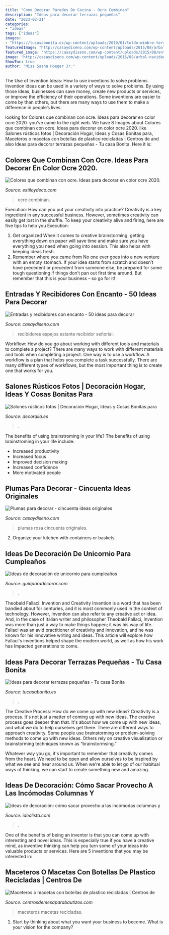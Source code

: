 ```yaml
---
title: "Como Decorar Paredes De Cocina - Ocre Combinan"
description: "Ideas para decorar terrazas pequeñas"
date: "2023-02-21"
categories:
- "ideas"
tags: ["ideas"]
images:
- "https://tucasabonita.es/wp-content/uploads/2019/01/toldo-mimbre-terraza-pequena.jpg"
featuredImage: "http://casaydiseno.com/wp-content/uploads/2015/08/arbol-navidad-plumas-´rosa.jpg"
featured_image: "https://casaydiseno.com/wp-content/uploads/2015/08/entrada-estante-espejo-pared.jpg"
image: "http://casaydiseno.com/wp-content/uploads/2015/08/arbol-navidad-plumas-´rosa.jpg"
ShowToc: true
author: "Miss Sasha Hoeger Jr."
---
```



The Use of Invention Ideas: How to use inventions to solve problems.
Invention ideas can be used in a variety of ways to solve problems. By using those ideas, businesses can save money, create new products or services, or improve the efficiency of their operations. Some inventions are easier to come by than others, but there are many ways to use them to make a difference in people’s lives.

	

		
looking for Colores que combinan con ocre. Ideas para decorar en color ocre 2020. you've came to the right web. We have 8 Images about Colores que combinan con ocre. Ideas para decorar en color ocre 2020. like Salones rústicos fotos | Decoración Hogar, Ideas y Cosas Bonitas para, Maceteros o macetas con botellas de plastico recicladas | Centros de and also Ideas para decorar terrazas pequeñas - Tu casa Bonita. Here it is:
		
    
## Colores Que Combinan Con Ocre. Ideas Para Decorar En Color Ocre 2020.

<img loading=lazy src="https://www.estiloydeco.com/wp-content/uploads/2020/05/color-ocre-9.jpg" onerror="this.onerror=null;this.src='https://tse3.mm.bing.net/th?id=OIP.s7wqD4sKHPPnqJDxR8V9sQHaLG&amp;pid=15.1';" alt="Colores que combinan con ocre. Ideas para decorar en color ocre 2020.">

_Source: estiloydeco.com_

>ocre combinan. 

	

Execution: How can you put your creativity into practice?
Creativity is a key ingredient in any successful business. However, sometimes creativity can easily get lost in the shuffle. To keep your creativity alive and firing, here are five tips to help you Execution:
1. Get organized
When it comes to creative brainstorming, getting everything down on paper will save time and make sure you have everything you need when going into session. This also helps with keeping ideas fresh.
2. Remember where you came from
No one ever goes into a new venture with an empty stomach. If your idea starts from scratch and doesn’t have precedent or precedent from someone else, be prepared for some tough questioning if things don’t pan out first time around. But remember that this is your business – so go for it!

    
## Entradas Y Recibidores Con Encanto - 50 Ideas Para Decorar

<img loading=lazy src="https://casaydiseno.com/wp-content/uploads/2015/08/entrada-estante-espejo-pared.jpg" onerror="this.onerror=null;this.src='https://tse4.mm.bing.net/th?id=OIP.HrL1thRSjT1yE3Y5KNm9CQHaKG&amp;pid=15.1';" alt="Entradas y recibidores con encanto - 50 ideas para decorar">

_Source: casaydiseno.com_

>recibidores espejos estante recibidor señorial. 

	

Workflow: How do you go about working with different tools and materials to complete a project?
There are many ways to work with different materials and tools when completing a project. One way is to use a workflow. A workflow is a plan that helps you complete a task successfully. There are many different types of workflows, but the most important thing is to create one that works for you.

    
## Salones Rústicos Fotos | Decoración Hogar, Ideas Y Cosas Bonitas Para

<img loading=lazy src="http://www.decoralia.es/wp-content/uploads/salones-rusticos-4.jpg" onerror="this.onerror=null;this.src='https://tse2.mm.bing.net/th?id=OIP.hs0xbZxc6A_ayrtcfQ320QHaLH&amp;pid=15.1';" alt="Salones rústicos fotos | Decoración Hogar, Ideas y Cosas Bonitas para">

_Source: decoralia.es_

>. 

	

The benefits of using brainstroming in your life?
The benefits of using brainstroming in your life include: 
- Increased productivity 
- Increased focus 
- Improved decision making 
- Increased confidence 
- More motivated people

    
## Plumas Para Decorar - Cincuenta Ideas Originales

<img loading=lazy src="http://casaydiseno.com/wp-content/uploads/2015/08/arbol-navidad-plumas-´rosa.jpg" onerror="this.onerror=null;this.src='https://tse4.mm.bing.net/th?id=OIP.N5jD6ulBI1nP4FC2IxbWfwHaMC&amp;pid=15.1';" alt="Plumas para decorar - cincuenta ideas originales">

_Source: casaydiseno.com_

>plumas rosa cincuenta originales. 

	

2. Organize your kitchen with containers or baskets.

    
## Ideas De Decoración De Unicornio Para Cumpleaños

<img loading=lazy src="https://www.guiaparadecorar.com/wp-content/uploads/2018/11/Ideas-de-decoracion-de-unicornio10-480x640.jpg" onerror="this.onerror=null;this.src='https://tse2.mm.bing.net/th?id=OIP.ENXzyg7X6fGxz-FoaON2pgHaJ4&amp;pid=15.1';" alt="Ideas de decoración de unicornio para cumpleaños">

_Source: guiaparadecorar.com_

>. 

	

Theobald Fallaci: Invention and Creativity
Invention is a word that has been bandied about for centuries, and it is most commonly used in the context of technology. However, Invention can also refer to any creative act or idea. And, in the case of Italian writer and philosopher Theobald Fallaci, Invention was more than just a way to make things happen; it was his way of life. Fallaci was an avid practitioner of creativity and innovation, and he was known for his innovative writing and ideas. This article will explore how Fallaci's inventions helped shape the modern world, as well as how his work has Impacted generations to come.

    
## Ideas Para Decorar Terrazas Pequeñas - Tu Casa Bonita

<img loading=lazy src="https://tucasabonita.es/wp-content/uploads/2019/01/toldo-mimbre-terraza-pequena.jpg" onerror="this.onerror=null;this.src='https://tse3.mm.bing.net/th?id=OIP.nI6LkYXS9brLl_RjcwlHwwHaJR&amp;pid=15.1';" alt="Ideas para decorar terrazas pequeñas - Tu casa Bonita">

_Source: tucasabonita.es_

>. 

	

The Creative Process: How do we come up with new ideas?
Creativity is a process. It's not just a matter of coming up with new ideas. The creative process goes deeper than that. It's about how we come up with new ideas, and what we do to help ourselves get there.
There are different ways to approach creativity. Some people use brainstorming or problem-solving methods to come up with new ideas. Others rely on creative visualization or brainstorming techniques known as “brainstormsing.”

Whatever way you go, it's important to remember that creativity comes from the heart. We need to be open and allow ourselves to be inspired by what we see and hear around us. When we're able to let go of our habitual ways of thinking, we can start to create something new and amazing.

    
## Ideas De Decoración: Cómo Sacar Provecho A Las Incómodas Columnas Y

<img loading=lazy src="https://st3.idealista.com/news/archivos/2016-01/columnas_07.jpg?sv=Lik_v9qs" onerror="this.onerror=null;this.src='https://tse2.mm.bing.net/th?id=OIP.6Y3HwPqEQKoTfw6OUjjMNwHaLH&amp;pid=15.1';" alt="Ideas de decoración: cómo sacar provecho a las incómodas columnas y">

_Source: idealista.com_

>. 

	

One of the benefits of being an inventor is that you can come up with interesting and novel ideas. This is especially true if you have a creative mind, as inventive thinking can help you turn some of your ideas into valuable products or services. Here are 5 inventions that you may be interested in: 

    
## Maceteros O Macetas Con Botellas De Plastico Recicladas | Centros De

<img loading=lazy src="https://centrosdemesaparabautizos.com/wp-content/uploads/2017/03/macetas-con-botellas-de-plastico-colgantes.jpg" onerror="this.onerror=null;this.src='https://tse3.mm.bing.net/th?id=OIP.8QxBrtp6t8UiLx7Rn3sXqgAAAA&amp;pid=15.1';" alt="Maceteros o macetas con botellas de plastico recicladas | Centros de">

_Source: centrosdemesaparabautizos.com_

>maceteros macetas recicladas. 

	

1) Start by thinking about what you want your business to become. What is your vision for the company?

